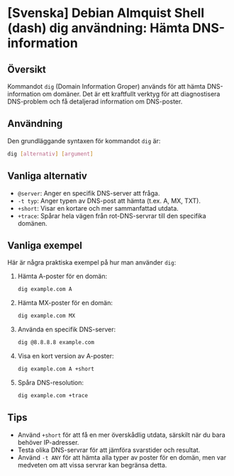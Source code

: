 # [Svenska] Debian Almquist Shell (dash) dig användning: Hämta DNS-information

## Översikt
Kommandot `dig` (Domain Information Groper) används för att hämta DNS-information om domäner. Det är ett kraftfullt verktyg för att diagnostisera DNS-problem och få detaljerad information om DNS-poster.

## Användning
Den grundläggande syntaxen för kommandot `dig` är:

```bash
dig [alternativ] [argument]
```

## Vanliga alternativ
- `@server`: Anger en specifik DNS-server att fråga.
- `-t typ`: Anger typen av DNS-post att hämta (t.ex. A, MX, TXT).
- `+short`: Visar en kortare och mer sammanfattad utdata.
- `+trace`: Spårar hela vägen från rot-DNS-servrar till den specifika domänen.

## Vanliga exempel
Här är några praktiska exempel på hur man använder `dig`:

1. Hämta A-poster för en domän:
   ```bash
   dig example.com A
   ```

2. Hämta MX-poster för en domän:
   ```bash
   dig example.com MX
   ```

3. Använda en specifik DNS-server:
   ```bash
   dig @8.8.8.8 example.com
   ```

4. Visa en kort version av A-poster:
   ```bash
   dig example.com A +short
   ```

5. Spåra DNS-resolution:
   ```bash
   dig example.com +trace
   ```

## Tips
- Använd `+short` för att få en mer överskådlig utdata, särskilt när du bara behöver IP-adresser.
- Testa olika DNS-servrar för att jämföra svarstider och resultat.
- Använd `-t ANY` för att hämta alla typer av poster för en domän, men var medveten om att vissa servrar kan begränsa detta.